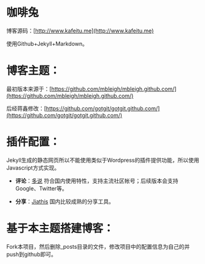 咖啡兔
=======

博客源码：[http://www.kafeitu.me](http://www.kafeitu.me)

使用Github+Jekyll+Markdown。

博客主题：
====

最初版本来源于：[https://github.com/mbleigh/mbleigh.github.com/](https://github.com/mbleigh/mbleigh.github.com/)

后经蒋鑫修改：[https://github.com/gotgit/gotgit.github.com/](https://github.com/gotgit/gotgit.github.com/)

插件配置：
===

Jekyll生成的静态网页所以不能使用类似于Wordpress的插件提供功能，所以使用Javascript方式实现。

* **评论**：[多说](http://duoshuo.com) 符合国内使用特性，支持主流社区帐号；后续版本会支持Google、Twitter等。

* **分享**：[Jiathis](http://www.jiathis.com/) 国内比较成熟的分享工具。

基于本主题搭建博客：
===

Fork本项目，然后删除_posts目录的文件，修改项目中的配置信息为自己的并push到github即可。
